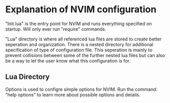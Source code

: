 # Explanation of NVIM configuration

"Init.lua" is the entry point for NVIM and runs everything specified on startup. Will only ever run "require" commands.

"Lua" directory is where all referenced lua files are stored to create better seperation and organization. There is a nested directory for additional specification 
of type of configuration file. This seperation is mainly to prevent collisions between some of the further nested lua files but can also be a way to let the user 
know what this configuration is for.

## Lua Directory

Options is used to configre simple options for NVIM. Run the command: "help options" to learn more about possible options and details.
